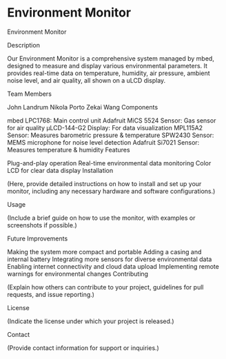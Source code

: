 # Environment Monitor
Environment Monitor

Description

Our Environment Monitor is a comprehensive system managed by mbed, designed to measure and display various environmental parameters. It provides real-time data on temperature, humidity, air pressure, ambient noise level, and air quality, all shown on a uLCD display.

Team Members

John Landrum
Nikola Porto
Zekai Wang
Components

mbed LPC1768: Main control unit
Adafruit MiCS 5524 Sensor: Gas sensor for air quality
μLCD-144-G2 Display: For data visualization
MPL115A2 Sensor: Measures barometric pressure & temperature
SPW2430 Sensor: MEMS microphone for noise level detection
Adafruit Si7021 Sensor: Measures temperature & humidity
Features

Plug-and-play operation
Real-time environmental data monitoring
Color LCD for clear data display
Installation

(Here, provide detailed instructions on how to install and set up your monitor, including any necessary hardware and software configurations.)

Usage

(Include a brief guide on how to use the monitor, with examples or screenshots if possible.)

Future Improvements

Making the system more compact and portable
Adding a casing and internal battery
Integrating more sensors for diverse environmental data
Enabling internet connectivity and cloud data upload
Implementing remote warnings for environmental changes
Contributing

(Explain how others can contribute to your project, guidelines for pull requests, and issue reporting.)

License

(Indicate the license under which your project is released.)

Contact

(Provide contact information for support or inquiries.)


